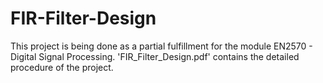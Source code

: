 # FIR-Filter-Design
This project is being done as a partial fulfillment for the module EN2570 - Digital Signal Processing. 'FIR_Filter_Design.pdf' contains the detailed procedure of the project. 
